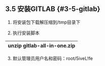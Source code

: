 ## **3.5 安装GITLAB** {#3-5-gitlab}

1) 将安装包下载解压缩到/tmp目录下

2) 执行安装脚本

| unzip gitlab-all-in-one.zip |
| --- |

3) 默认管理员用户名和密码：root/5iveL!fe